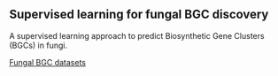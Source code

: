 ## Supervised learning for fungal BGC discovery

A supervised learning approach to predict Biosynthetic Gene Clusters (BGCs) in fungi.

[Fungal BGC datasets](https://github.com/bioinfoUQAM/fungalbgcdata)
